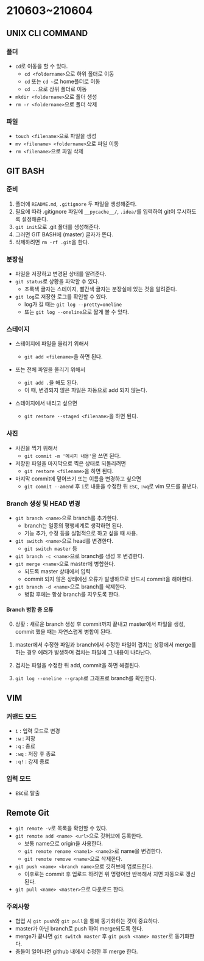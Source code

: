 # 210603~210604

## UNIX CLI COMMAND

### 폴더

- `cd`로 이동을 할 수 있다.
  - `cd <foldername>`으로 하위 폴더로 이동
  - `cd` 또는 `cd ~`로 home폴더로 이동
  - `cd ..`으로 상위 폴더로 이동
- `mkdir <foldername>`으로 폴더 생성
- `rm -r <foldername>`으로 폴더 삭제



### 파일

- `touch <filename>`으로 파일을 생성
- `mv <filename> <foldername>`으로 파일 이동
- `rm <filename>`으로 파일 삭제



## GIT BASH

### 준비

1. 폴더에 `README.md`, `.gitignore` 두 파일을 생성해준다.
2. 필요에 따라 .gitignore 파일에 `__pycache__/`, `.idea/`를 입력하여 git이 무시하도록 설정해준다.
3. `git init`으로 .git 폴더를 생성해준다.
4.  그러면 GIT BASH에 (master) 글자가 뜬다.
5. 삭제하려면 `rm -rf .git`을 한다.

### 분장실

- 파일을 저장하고 변경된 상태를 알려준다.
- `git status`로 상황을 파악할 수 있다.
  - 초록색 글자는 스테이지, 빨간색 글자는 분장실에 있는 것을 알려준다.
- `git log`로 저장한 로그를 확인할 수 있다.
  - log가 길 때는 `git log --pretty=oneline` 
  - 또는 `git log --oneline`으로 짧게 볼 수 있다.



### 스테이지

- 스테이지에 파일을 올리기 위해서
  - `git add <filename>`을 하면 된다.
- 또는 전체 파일을 올리기 위해서
  - `git add .`을 해도 된다.
  - 이 때, 변경되지 않은 파일은 자동으로 add 되지 않는다.

- 스테이지에서 내리고 싶으면
  - `git restore --staged <filename>`을 하면 된다.



### 사진

- 사진을 찍기 위해서
  - `git commit -m '메시지 내용'`을 쓰면 된다.
- 저장한 파일을 마지막으로 찍은 상태로 되돌리려면
  - `git restore <filename>`을 하면 된다.
- 마지막 commit에 덮어쓰기 또는 이름을 변경하고 싶으면
  - `git commit --amend` 후 `i`로 내용을 수정한 뒤 `ESC`, `:wq`로 vim 모드를 끝낸다.



### Branch 생성 및 HEAD 변경

- `git branch <name>`으로 branch를 추가한다.
  - branch는 일종의 평행세계로 생각하면 된다.
  - 기능 추가, 수정 등을 실험적으로 하고 싶을 때 사용.
- `git switch <name>`으로 head를 변경한다.
  - `git switch master` 등
- `git branch -c <name>`으로 branch를 생성 후 변경한다.
- `git merge <name>`으로 master에 병합한다.
  - 되도록 master 상태에서 입력
  - commit 되지 않은 상태에선 오류가 발생하므로 반드시 commit을 해야한다.
- `git branch -d <name>`으로 branch를 삭제한다.
  - 병합 후에는 항상 branch를 지우도록 한다.

#### Branch 병합 중 오류

0. 상황 : 새로운 branch 생성 후 commit까지 끝내고 master에서 파일을 생성, commit 했을 때는 자연스럽게 병합이 된다.

1. master에서 수정한 파일과 branch에서 수정한 파일이 겹치는 상황에서 merge를 하는 경우 에러가 발생하며 겹치는 파일에 그 내용이 나타난다.

3. 겹치는 파일을 수정한 뒤 add, commit을 하면 해결된다.

3. `git log --oneline --graph`로 그래프로 branch를 확인한다.



## VIM

### 커맨드 모드

- `i` : 입력 모드로 변경
- `:w` : 저장
- `:q` : 종료
- `:wq` : 저장 후 종료
- `:q!` : 강제 종료

### 입력 모드

- `ESC`로 탈출



## Remote Git

- `git remote -v`로 목록을 확인할 수 있다.
- `git remote add <name> <url>`으로 깃허브에 등록한다.
  - 보통 name으로 origin을 사용한다.
  - `git remote rename <name1> <name2>`로 name을 변경한다.
  - `git remote remove <name>`으로 삭제한다.
- `git push <name> <branch name>`으로 깃허브에 업로드한다.
  - 이후로는 commit 후 업로드 하려면 위 명령어만 반복해서 치면 자동으로 갱신된다.
- `git pull <name> <master>`으로 다운로드 한다.

### 주의사항

- 협업 시 `git push`와 `git pull`을 통해 동기화하는 것이 중요하다.
- master가 아닌 branch로 push 하여 merge되도록 한다.
- merge가 끝나면 `git switch master` 후 `git push <name> master`로 동기화한다.
- 충돌이 일어나면 github 내에서 수정한 후 merge 한다.

